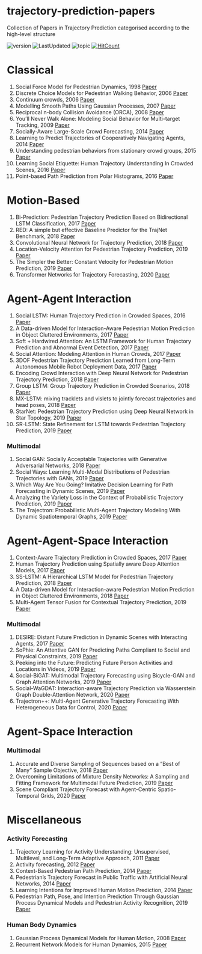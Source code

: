 # trajectory-prediction-papers
Collection of Papers in Trajectory Prediction categorised according to the high-level structure

![version](https://img.shields.io/badge/version-0.0.1-ff69b4.svg) ![LastUpdated](https://img.shields.io/badge/LastUpdated-2020.04.15-lightgrey.svg) ![topic](https://img.shields.io/badge/topic-trajectory--prediction-brightgreen.svg?logo=github) [![HitCount](http://hits.dwyl.com/theDebugger811/theDebugger811githubio.svg)](http://hits.dwyl.com/theDebugger811/theDebugger811githubio)

# Classical 
1. Social Force Model for Pedestrian Dynamics, 1998 [Paper](https://arxiv.org/pdf/cond-mat/9805244.pdf)
2. Discrete Choice Models for Pedestrian Walking Behavior, 2006 [Paper](https://infoscience.epfl.ch/record/77526/files/Antonini2004_721.pdf)
3. Continuum crowds, 2006 [Paper](https://grail.cs.washington.edu/projects/crowd-flows/78-treuille.pdf)
4. Modelling Smooth Paths Using Gaussian Processes, 2007 [Paper](https://hal.inria.fr/inria-00181664/file/Paper.pdf)
4. Reciprocal n-body Collision Avoidance (ORCA), 2008 [Paper](http://gamma.cs.unc.edu/ORCA/publications/ORCA.pdf)
5. You’ll Never Walk Alone: Modeling Social Behavior for Multi-target Tracking, 2009 [Paper](http://vision.cse.psu.edu/courses/Tracking/vlpr12/PellegriniNeverWalkAlone.pdf)
5. Socially-Aware Large-Scale Crowd Forecasting, 2014 [Paper](http://vision.stanford.edu/pdf/alahi14.pdf)
6. Learning to Predict Trajectories of Cooperatively Navigating Agents, 2014 [Paper](http://www2.informatik.uni-freiburg.de/~kretzsch/pdf/kretzschmar14icra.pdf)
6. Understanding pedestrian behaviors from stationary crowd groups, 2015 [Paper](https://www.zpascal.net/cvpr2015/Yi_Understanding_Pedestrian_Behaviors_2015_CVPR_paper.pdf)
6. Learning Social Etiquette: Human Trajectory Understanding In Crowded Scenes, 2016 [Paper](https://infoscience.epfl.ch/record/230262/files/ECCV16social.pdf)
7. Point-based Path Prediction from Polar Histograms, 2016 [Paper](https://www.semanticscholar.org/paper/Point-based-path-prediction-from-polar-histograms-Coscia-Castaldo/37f35a05733e11cd490897a3c6d906abfe5ce434)

# Motion-Based 

1. Bi-Prediction: Pedestrian Trajectory Prediction Based on Bidirectional LSTM Classification, 2017 [Paper](https://www.researchgate.net/publication/322001876_Bi-Prediction_Pedestrian_Trajectory_Prediction_Based_on_Bidirectional_LSTM_Classification)
2. RED: A simple but effective Baseline Predictor for the TrajNet Benchmark, 2018 [Paper](http://openaccess.thecvf.com/content_ECCVW_2018/papers/11131/Becker_RED_A_simple_but_effective_Baseline_Predictor_for_the_TrajNet_ECCVW_2018_paper.pdf)
3. Convolutional Neural Network for Trajectory Prediction, 2018 [Paper](https://arxiv.org/pdf/1809.00696.pdf)
3. Location-Velocity Attention for Pedestrian Trajectory Prediction, 2019 [Paper](https://www.researchgate.net/publication/331607165_Location-Velocity_Attention_for_Pedestrian_Trajectory_Prediction)
4. The Simpler the Better: Constant Velocity for Pedestrian Motion Prediction, 2019 [Paper](https://www.researchgate.net/publication/331887977_The_Simpler_the_Better_Constant_Velocity_for_Pedestrian_Motion_Prediction)
4. Transformer Networks for Trajectory Forecasting, 2020 [Paper](https://arxiv.org/pdf/2003.08111.pdf)

# Agent-Agent Interaction 
1. Social LSTM: Human Trajectory Prediction in Crowded Spaces, 2016 [Paper](https://cvgl.stanford.edu/papers/CVPR16_Social_LSTM.pdf)
2. A Data-driven Model for Interaction-Aware Pedestrian Motion Prediction in Object Cluttered Environments, 2017 [Paper](https://arxiv.org/abs/1709.08528)
3. Soft + Hardwired Attention: An LSTM Framework for Human Trajectory Prediction and Abnormal Event Detection, 2017 [Paper](https://arxiv.org/pdf/1702.05552.pdf)
3. Social Attention: Modeling Attention in Human Crowds, 2017 [Paper](https://arxiv.org/abs/1710.04689) 
4. 3DOF Pedestrian Trajectory Prediction Learned from Long-Term Autonomous Mobile Robot Deployment Data, 2017 [Paper](http://iliad-project.eu/wp-content/uploads/2018/03/Kevin_UoL_ICRA18.pdf)
4. Encoding Crowd Interaction with Deep Neural Network for Pedestrian Trajectory Prediction, 2018 [Paper](http://openaccess.thecvf.com/content_cvpr_2018/CameraReady/2136.pdf)
4. Group LSTM: Group Trajectory Prediction in Crowded Scenarios, 2018 [Paper](http://openaccess.thecvf.com/content_ECCVW_2018/papers/11131/Bisagno_Group_LSTM_Group_Trajectory_Prediction_in_Crowded_Scenarios_ECCVW_2018_paper.pdf)
5. MX-LSTM: mixing tracklets and vislets to jointly forecast trajectories and head poses, 2018 [Paper](http://openaccess.thecvf.com/content_cvpr_2018/papers/Hasan_MX-LSTM_Mixing_Tracklets_CVPR_2018_paper.pdf)
5. StarNet: Pedestrian Trajectory Prediction using Deep Neural Network in Star Topology, 2019 [Paper](https://arxiv.org/abs/1906.01797)
6. SR-LSTM: State Refinement for LSTM towards Pedestrian Trajectory Prediction, 2019 [Paper](https://arxiv.org/abs/1903.02793)

### Multimodal

1. Social GAN: Socially Acceptable Trajectories with Generative Adversarial Networks, 2018 [Paper](https://arxiv.org/pdf/1803.10892.pdf)
2. Social Ways: Learning Multi-Modal Distributions of Pedestrian Trajectories with GANs, 2019 [Paper](https://arxiv.org/pdf/1904.09507.pdf)
3. Which Way Are You Going? Imitative Decision Learning for Path Forecasting in Dynamic Scenes, 2019 [Paper](http://openaccess.thecvf.com/content_CVPR_2019/papers/Li_Which_Way_Are_You_Going_Imitative_Decision_Learning_for_Path_CVPR_2019_paper.pdf)
4. Analyzing the Variety Loss in the Context of Probabilistic Trajectory Prediction, 2019 [Paper](https://arxiv.org/pdf/1907.10178.pdf)
5. The Trajectron: Probabilistic Multi-Agent Trajectory Modeling With Dynamic Spatiotemporal Graphs, 2019 [Paper](https://arxiv.org/abs/1810.05993) 

# Agent-Agent-Space Interaction 

1. Context-Aware Trajectory Prediction in Crowded Spaces, 2017 [Paper](https://arxiv.org/pdf/1705.02503.pdf)
2. Human Trajectory Prediction using Spatially aware Deep Attention Models, 2017 [Paper](https://arxiv.org/pdf/1705.09436.pdf)
2. SS-LSTM: A Hierarchical LSTM Model for Pedestrian Trajectory Prediction, 2018 [Paper](https://ieeexplore.ieee.org/document/8354239)
3. A Data-driven Model for Interaction-aware Pedestrian Motion Prediction in Object Cluttered Environments, 2018 [Paper](https://arxiv.org/pdf/1709.08528.pdf)
3. Multi-Agent Tensor Fusion for Contextual Trajectory Prediction, 2019 [Paper](https://arxiv.org/pdf/1904.04776.pdf)

### Multimodal
1. DESIRE: Distant Future Prediction in Dynamic Scenes with Interacting Agents, 2017 [Paper](https://arxiv.org/pdf/1704.04394.pdf)
2. SoPhie: An Attentive GAN for Predicting Paths Compliant to Social and Physical Constraints, 2019 [Paper](https://arxiv.org/pdf/1806.01482.pdf)
3. Peeking into the Future: Predicting Future Person Activities and Locations in Videos, 2019 [Paper](https://arxiv.org/pdf/1902.03748.pdf)
4. Social-BiGAT: Multimodal Trajectory Forecasting using Bicycle-GAN and Graph Attention Networks, 2019 [Paper](https://arxiv.org/abs/1907.03395)
4. Social-WaGDAT: Interaction-aware Trajectory Prediction via Wasserstein Graph Double-Attention Network, 2020 [Paper](https://arxiv.org/pdf/2002.06241.pdf)
5. Trajectron++: Multi-Agent Generative Trajectory Forecasting With Heterogeneous Data for Control, 2020 [Paper](https://arxiv.org/abs/1810.05993)


# Agent-Space Interaction 
### Multimodal
1. Accurate and Diverse Sampling of Sequences based on a “Best of Many” Sample Objective, 2018 [Paper](https://arxiv.org/pdf/1806.07772.pdf)
2. Overcoming Limitations of Mixture Density Networks: A Sampling and Fitting Framework for Multimodal Future Prediction, 2019 [Paper](https://arxiv.org/pdf/1906.03631.pdf)
3. Scene Compliant Trajectory Forecast with Agent-Centric Spatio-Temporal Grids, 2020 [Paper](https://www.semanticscholar.org/paper/Scene-Compliant-Trajectory-Forecast-With-Grids-Ridel-Deo/e2bfb1b90000e19b4bca6a7f8aab5f6305c6a2be)

# Miscellaneous

### Activity Forecasting
1. Trajectory Learning for Activity Understanding: Unsupervised, Multilevel, and Long-Term Adaptive Approach, 2011 [Paper](https://www.researchgate.net/publication/50596076_Trajectory_Learning_for_Activity_Understanding_Unsupervised_Multilevel_and_Long-Term_Adaptive_Approach)
1. Activity forecasting, 2012 [Paper](https://www.ri.cmu.edu/pub_files/2012/10/Kitani-ECCV2012.pdf) 
2. Context-Based Pedestrian Path Prediction, 2014 [Paper](http://www.gavrila.net/eccv14.pdf) 
3. Pedestrian’s Trajectory Forecast in Public Traffic with Artificial Neural Networks, 2014 [Paper](https://www.researchgate.net/publication/269635918_Pedestrian's_Trajectory_Forecast_in_Public_Traffic_with_Artificial_Neural_Networks)
2. Learning Intentions for Improved Human Motion Prediction, 2014 [Paper](https://www.sciencedirect.com/science/article/abs/pii/S0921889014000062)
5. Pedestrian Path, Pose, and Intention Prediction Through Gaussian Process Dynamical Models and Pedestrian Activity Recognition, 2019 [Paper](https://www.researchgate.net/publication/325495601_Pedestrian_Path_Pose_and_Intention_Prediction_Through_Gaussian_Process_Dynamical_Models_and_Pedestrian_Activity_Recognition)

### Human Body Dynamics
1. Gaussian Process Dynamical Models for Human Motion, 2008 [Paper](http://www.dgp.toronto.edu/~jmwang/gpdm/pami_with_errata.pdf)
1. Recurrent Network Models for Human Dynamics, 2015 [Paper](https://arxiv.org/abs/1508.00271)
